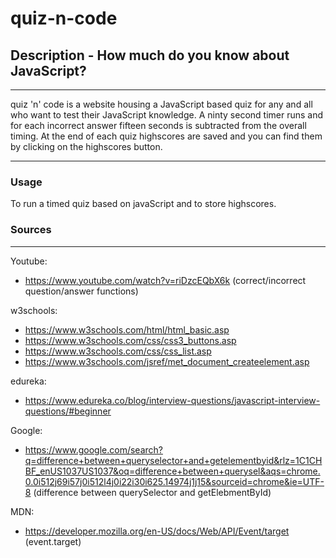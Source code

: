 # quiz-n-code

## Description - How much do you know about JavaScript?
***
quiz 'n' code is a website housing a JavaScript based quiz for any and all who want to test their JavaScript knowledge. A ninty second timer runs and for each incorrect answer fifteen seconds is subtracted from the overall timing. At the end of each quiz highscores are saved and you can find them by clicking on the highscores button. 

***
### Usage
To run a timed quiz based on javaScript and to store highscores. 




### Sources
***
Youtube:
 - https://www.youtube.com/watch?v=riDzcEQbX6k (correct/incorrect question/answer functions)

 w3schools:
  - https://www.w3schools.com/html/html_basic.asp
  - https://www.w3schools.com/css/css3_buttons.asp
  - https://www.w3schools.com/css/css_list.asp
  - https://www.w3schools.com/jsref/met_document_createelement.asp

 edureka:
  - https://www.edureka.co/blog/interview-questions/javascript-interview-questions/#beginner

  Google:
   - https://www.google.com/search?q=difference+between+queryselector+and+getelementbyid&rlz=1C1CHBF_enUS1037US1037&oq=difference+between+querysel&aqs=chrome.0.0i512j69i57j0i512l4j0i22i30i625.14974j1j15&sourceid=chrome&ie=UTF-8 (difference between querySelector and getElebmentById)


MDN:
 - https://developer.mozilla.org/en-US/docs/Web/API/Event/target (event.target)